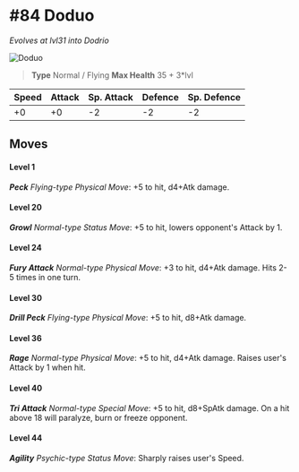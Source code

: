 # #84 Doduo
*Evolves at lvl31 into Dodrio*

![Doduo](https://img.pokemondb.net/sprites/home/normal/1x/doduo.png)

> **Type** Normal / Flying
> **Max Health** 35 + 3\*lvl

| Speed | Attack | Sp. Attack | Defence | Sp. Defence |
| ----- | ------ | ---------- | ------- | ----------- |
| +0 | +0 | -2 | -2 | -2 |

## Moves
#### Level 1

***Peck** Flying-type Physical Move*: +5 to hit, d4+Atk damage. 
#### Level 20

***Growl** Normal-type Status Move*: +5 to hit, lowers opponent's Attack by 1.
#### Level 24

***Fury Attack** Normal-type Physical Move*: +3 to hit, d4+Atk damage. Hits 2-5 times in one turn.
#### Level 30

***Drill Peck** Flying-type Physical Move*: +5 to hit, d8+Atk damage. 
#### Level 36

***Rage** Normal-type Physical Move*: +5 to hit, d4+Atk damage. Raises user's Attack by 1 when hit.
#### Level 40

***Tri Attack** Normal-type Special Move*: +5 to hit, d8+SpAtk damage. On a hit above 18 will paralyze, burn or freeze opponent.
#### Level 44

***Agility** Psychic-type Status Move*: Sharply raises user's Speed.

